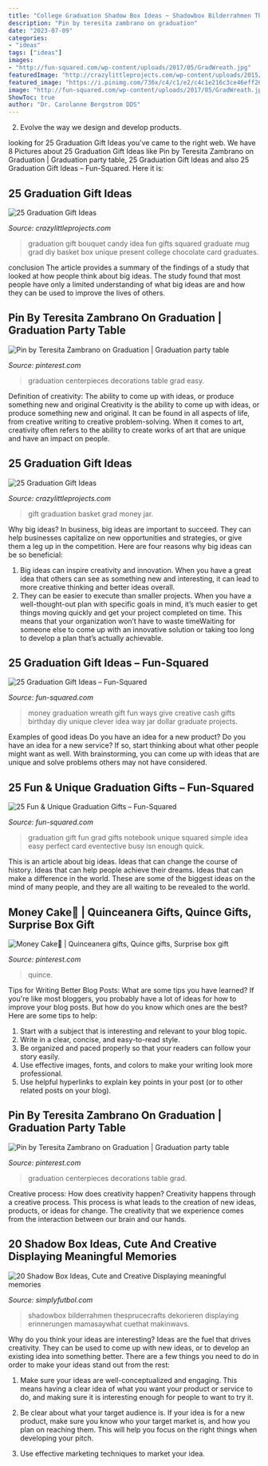 ```yaml
---
title: "College Graduation Shadow Box Ideas ~ Shadowbox Bilderrahmen Thesprucecrafts Dekorieren Displaying Erinnerungen Mamasaywhat Cuethat Makinwavs"
description: "Pin by teresita zambrano on graduation"
date: "2023-07-09"
categories:
- "ideas"
tags: ["ideas"]
images:
- "http://fun-squared.com/wp-content/uploads/2017/05/GradWreath.jpg"
featuredImage: "http://crazylittleprojects.com/wp-content/uploads/2015/05/grad-gift-idea-NoBiggie.net_.jpg"
featured_image: "https://i.pinimg.com/736x/c4/c1/e2/c4c1e216c3ce46eff260de1bea3e97a9.jpg"
image: "http://fun-squared.com/wp-content/uploads/2017/05/GradWreath.jpg"
ShowToc: true
author: "Dr. Carolanne Bergstrom DDS"
---
```



2. Evolve the way we design and develop products.

	

		
looking for 25 Graduation Gift Ideas you've came to the right web. We have 8 Pictures about 25 Graduation Gift Ideas like Pin by Teresita Zambrano on Graduation | Graduation party table, 25 Graduation Gift Ideas and also 25 Graduation Gift Ideas – Fun-Squared. Here it is:
		
    
## 25 Graduation Gift Ideas

<img loading=lazy src="https://crazylittleprojects.com/wp-content/uploads/2015/05/GradBouquets.jpg" onerror="this.onerror=null;this.src='https://tse4.mm.bing.net/th?id=OIP.zb6J-xLs5uJhC_oR8pWpmgHaLG&amp;pid=15.1';" alt="25 Graduation Gift Ideas">

_Source: crazylittleprojects.com_

>graduation gift bouquet candy idea fun gifts squared graduate mug grad diy basket box unique present college chocolate card graduates. 

	

conclusion
The article provides a summary of the findings of a study that looked at how people think about big ideas. The study found that most people have only a limited understanding of what big ideas are and how they can be used to improve the lives of others.

    
## Pin By Teresita Zambrano On Graduation | Graduation Party Table

<img loading=lazy src="https://i.pinimg.com/originals/6a/6e/ea/6a6eea993cea5200e4fcbe46f62ab93a.jpg" onerror="this.onerror=null;this.src='https://tse4.mm.bing.net/th?id=OIP.Mr_sWSNnDk7_9flr1iYdpgHaJ6&amp;pid=15.1';" alt="Pin by Teresita Zambrano on Graduation | Graduation party table">

_Source: pinterest.com_

>graduation centerpieces decorations table grad easy. 

	

Definition of creativity: The ability to come up with ideas, or produce something new and original
Creativity is the ability to come up with ideas, or produce something new and original. It can be found in all aspects of life, from creative writing to creative problem-solving. When it comes to art, creativity often refers to the ability to create works of art that are unique and have an impact on people.

    
## 25 Graduation Gift Ideas

<img loading=lazy src="http://crazylittleprojects.com/wp-content/uploads/2015/05/grad-gift-idea-NoBiggie.net_.jpg" onerror="this.onerror=null;this.src='https://tse2.mm.bing.net/th?id=OIP.2HxrTjU87TA9_xFvYgiciQHaLI&amp;pid=15.1';" alt="25 Graduation Gift Ideas">

_Source: crazylittleprojects.com_

>gift graduation basket grad money jar. 

	

Why big ideas?
In business, big ideas are important to succeed. They can help businesses capitalize on new opportunities and strategies, or give them a leg up in the competition. Here are four reasons why big ideas can be so beneficial: 
1) Big ideas can inspire creativity and innovation. When you have a great idea that others can see as something new and interesting, it can lead to more creative thinking and better ideas overall. 
2) They can be easier to execute than smaller projects. When you have a well-thought-out plan with specific goals in mind, it’s much easier to get things moving quickly and get your project completed on time. This means that your organization won’t have to waste timeWaiting for someone else to come up with an innovative solution or taking too long to develop a plan that’s actually achievable.

    
## 25 Graduation Gift Ideas – Fun-Squared

<img loading=lazy src="http://fun-squared.com/wp-content/uploads/2017/05/GradWreath.jpg" onerror="this.onerror=null;this.src='https://tse4.mm.bing.net/th?id=OIP.8ERIPmSt1jy2wlwWd8eCMwHaLD&amp;pid=15.1';" alt="25 Graduation Gift Ideas – Fun-Squared">

_Source: fun-squared.com_

>money graduation wreath gift fun ways give creative cash gifts birthday diy unique clever idea way jar dollar graduate projects. 

	

Examples of good ideas
Do you have an idea for a new product? Do you have an idea for a new service? If so, start thinking about what other people might want as well. With brainstorming, you can come up with ideas that are unique and solve problems others may not have considered.

    
## 25 Fun &amp; Unique Graduation Gifts – Fun-Squared

<img loading=lazy src="https://i2.wp.com/fun-squared.com/wp-content/uploads/2017/05/Gradnotebookwithgiftcard.jpg?resize=650%2C822&amp;ssl=1" onerror="this.onerror=null;this.src='https://tse3.mm.bing.net/th?id=OIP.dR-7HA-9040IVlO1aNftvAHaJX&amp;pid=15.1';" alt="25 Fun &amp; Unique Graduation Gifts – Fun-Squared">

_Source: fun-squared.com_

>graduation gift fun grad gifts notebook unique squared simple idea easy perfect card eventective busy isn enough quick. 

	

This is an article about big ideas. Ideas that can change the course of history. Ideas that can help people achieve their dreams. Ideas that can make a difference in the world. These are some of the biggest ideas on the mind of many people, and they are all waiting to be revealed to the world.

    
## Money Cake🤑 | Quinceanera Gifts, Quince Gifts, Surprise Box Gift

<img loading=lazy src="https://i.pinimg.com/736x/c4/c1/e2/c4c1e216c3ce46eff260de1bea3e97a9.jpg" onerror="this.onerror=null;this.src='https://tse2.mm.bing.net/th?id=OIP.faQGlfKegTTAeqJLDLnRFwHaNK&amp;pid=15.1';" alt="Money Cake🤑 | Quinceanera gifts, Quince gifts, Surprise box gift">

_Source: pinterest.com_

>quince. 

	

Tips for Writing Better Blog Posts: What are some tips you have learned?
If you're like most bloggers, you probably have a lot of ideas for how to improve your blog posts. But how do you know which ones are the best? Here are some tips to help:
1. Start with a subject that is interesting and relevant to your blog topic.
2. Write in a clear, concise, and easy-to-read style.
3. Be organized and paced properly so that your readers can follow your story easily.
4. Use effective images, fonts, and colors to make your writing look more professional.
5. Use helpful hyperlinks to explain key points in your post (or to other related posts on your blog).

    
## Pin By Teresita Zambrano On Graduation | Graduation Party Table

<img loading=lazy src="https://i.pinimg.com/736x/6a/6e/ea/6a6eea993cea5200e4fcbe46f62ab93a.jpg" onerror="this.onerror=null;this.src='https://tse1.mm.bing.net/th?id=OIP.1FFsMHAcgOVALW4az-b_IAHaJ6&amp;pid=15.1';" alt="Pin by Teresita Zambrano on Graduation | Graduation party table">

_Source: pinterest.com_

>graduation centerpieces decorations table grad. 

	

Creative process: How does creativity happen?
Creativity happens through a creative process. This process is what leads to the creation of new ideas, products, or ideas for change. The creativity that we experience comes from the interaction between our brain and our hands.

    
## 20 Shadow Box Ideas, Cute And Creative Displaying Meaningful Memories

<img loading=lazy src="https://simplyfutbol.com/wp-content/uploads/2017/05/Shadow-Box-ideas-new.jpg" onerror="this.onerror=null;this.src='https://tse1.mm.bing.net/th?id=OIP.iEg0gZ1QUJ6g5vtkooc-EgHaF8&amp;pid=15.1';" alt="20 Shadow Box Ideas, Cute and Creative Displaying meaningful memories">

_Source: simplyfutbol.com_

>shadowbox bilderrahmen thesprucecrafts dekorieren displaying erinnerungen mamasaywhat cuethat makinwavs. 

	

Why do you think your ideas are interesting?
Ideas are the fuel that drives creativity. They can be used to come up with new ideas, or to develop an existing idea into something better. There are a few things you need to do in order to make your ideas stand out from the rest:
1. Make sure your ideas are well-conceptualized and engaging. This means having a clear idea of what you want your product or service to do, and making sure it is interesting enough for people to want to try it.

2. Be clear about what your target audience is. If your idea is for a new product, make sure you know who your target market is, and how you plan on reaching them. This will help you focus on the right things when developing your pitch.

3. Use effective marketing techniques to market your idea.

